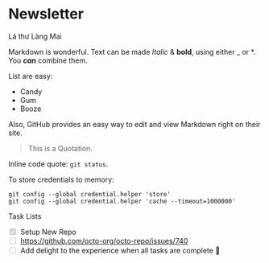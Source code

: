 <h1 id="newsletter">Newsletter</h1>
<p>Lá thư Làng Mai</p>
<p>Markdown is wonderful. Text can be made <em>Italic</em> &amp; <strong>bold</strong>, using either _ or *. You <strong><em>can</em></strong> combine them.</p>
<p>List are easy:</p>
<ul>
<li>Candy</li>
<li>Gum</li>
<li>Booze</li>
</ul>
<p>Also, GitHub provides an easy way to edit and view Markdown right on their site.</p>
<blockquote>
  <p>This is a Quotation.</p>
</blockquote>
<p>Inline code quote: <code>git status</code>.</p>
<p>To store credentials to memory:</p>
<pre><code>git config --global credential.helper 'store'
git config --global credential.helper 'cache --timeout=1000000'</code></pre>
<!-- This content will not appear in the rendered Markdown -->
<p>Task Lists</p>
<ul>
<li class="task-list-item" style="list-style-type: none;"><input type="checkbox" disabled style="margin: 0px 0.35em 0.25em -1.6em; vertical-align: middle;" checked> Setup New Repo</li>
<li class="task-list-item" style="list-style-type: none;"><input type="checkbox" disabled style="margin: 0px 0.35em 0.25em -1.6em; vertical-align: middle;"> <a href="https://github.com/octo-org/octo-repo/issues/740">https://github.com/octo-org/octo-repo/issues/740</a></li>
<li class="task-list-item" style="list-style-type: none;"><input type="checkbox" disabled style="margin: 0px 0.35em 0.25em -1.6em; vertical-align: middle;"> Add delight to the experience when all tasks are complete 🎉</li>
</ul>